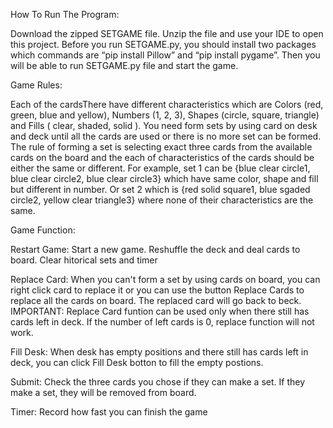 How To Run The Program:

Download the zipped SETGAME file. Unzip the file and use your IDE to open this project. Before you run SETGAME.py, you should install two packages which commands are “pip install Pillow” and “pip install pygame”. Then you will be able to run SETGAME.py file and start the game. 

Game Rules:

Each of the cardsThere have different characteristics which are Colors (red, green, blue and yellow), Numbers (1, 2, 3), Shapes (circle, square, triangle) and Fills ( clear, shaded, solid ). You need form sets by using card on desk and deck until all the cards are used or there is no more set can be formed. The rule of forming a set is selecting exact three cards from the available cards on the board and the each of characteristics of the cards should be either the same or different. For example, set 1 can be {blue clear circle1, blue clear circle2, blue clear circle3} which have same color, shape and fill but different in number. Or set 2 which is {red solid square1, blue sgaded circle2, yellow clear triangle3} where none of their characteristics are the same.

Game Function:

Restart Game: Start a new game. Reshuffle the deck and deal cards to board. Clear hitorical sets and timer

Replace Card: When you can't form a set by using cards on board, you can right click card to replace it or you can use the button Replace Cards to replace all the cards on board.               The replaced card will go back to beck. IMPORTANT: Replace Card funtion can be used only when there still has cards left in deck. If the number of left cards is 0,                 replace function will not work.  

Fill Desk: When desk has empty positions and there still has cards left in deck, you can click Fill Desk botton to fill the empty postions.

Submit: Check the three cards you chose if they can make a set. If they make a set, they will be removed from board.

Timer: Record how fast you can finish the game
